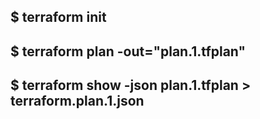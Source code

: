 
## $ terraform init

## $ terraform plan -out="plan.1.tfplan"

## $ terraform show -json plan.1.tfplan >  terraform.plan.1.json

